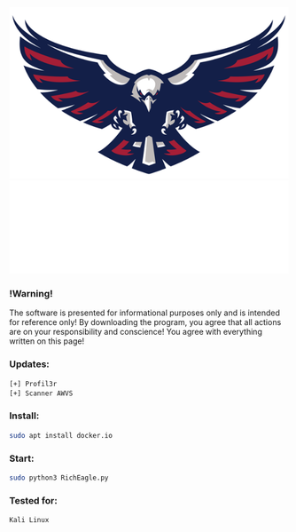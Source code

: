 
![Header](https://github.com/0xHaskar/RichEagle/blob/main/icons/rich.png)
![Header](https://github.com/0xHaskar/RichEagle/blob/main/icons/download.gif)

### !Warning!
The software is presented for informational purposes only and is intended for reference only!
By downloading the program, you agree that all actions are on your responsibility and conscience!
You agree with everything written on this page!

### Updates:
```bash
[+] Profil3r
[+] Scanner AWVS
```

### Install:
```bash
sudo apt install docker.io
```
### Start:
```bash
sudo python3 RichEagle.py 
```
### Tested for:
```bash
Kali Linux
```

